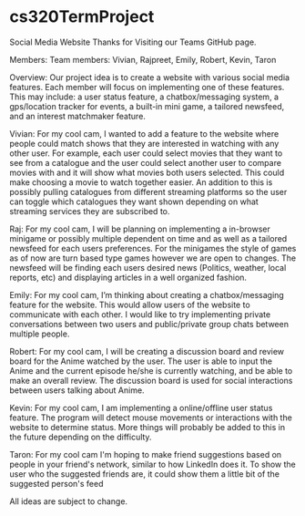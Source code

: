 # cs320TermProject
Social Media Website
Thanks for Visiting our Teams GitHub page.

Members: Team members: Vivian, Rajpreet, Emily, Robert, Kevin, Taron

Overview: Our project idea is to create a website with various social media features. Each member will focus on implementing one of these features. This may include: a user status feature, a chatbox/messaging system, a gps/location tracker for events, a built-in mini game, a tailored newsfeed, and an interest matchmaker feature.

Vivian: For my cool cam, I wanted to add a feature to the website where people could match shows that they are interested in watching with any other user. For example, each user could select movies that they want to see from a catalogue and the user could select another user to compare movies with and it will show what movies both users selected. This could make choosing a movie to watch together easier. An addition to this is possibly pulling catalogues from different streaming platforms so the user can toggle which catalogues they want shown depending on what streaming services they are subscribed to.

Raj: For my cool cam, I will be planning on implementing a in-browser minigame or possibly multiple dependent on time and as well as a tailored newsfeed for each users preferences. For the minigames the style of games as of now are turn based type games however we are open to changes. The newsfeed will be finding each users desired news (Politics, weather, local reports, etc) and displaying articles in a well organized fashion.

Emily: For my cool cam, I’m thinking about creating a chatbox/messaging feature for the website. This would allow users of the website to communicate with each other. I would like to try implementing private conversations between two users and public/private group chats between multiple people.

Robert: For my cool cam, I will be creating a discussion board and review board for the Anime watched by the user. The user is able to input the Anime and the current episode he/she is currently watching, and be able to make an overall review. The discussion board is used for social interactions between users talking about Anime.

Kevin: For my cool cam, I am implementing a online/offline user status feature. The program will detect mouse movements or interactions with the website to determine status. More things will probably be added to this in the future depending on the difficulty.

Taron: For my cool cam I'm hoping to make friend suggestions based on people in your friend's network, similar to how LinkedIn does it. To show the user who the suggested friends are, it could show them a little bit of the suggested person's feed

All ideas are subject to change. 
